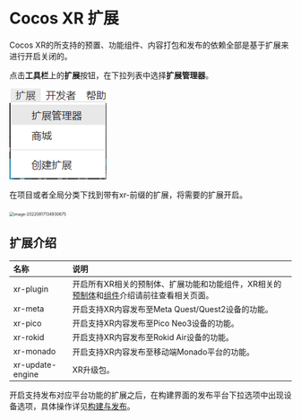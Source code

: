 # Cocos XR 扩展
Cocos XR的所支持的预置、功能组件、内容打包和发布的依赖全部是基于扩展来进行开启关闭的。

点击**工具栏**上的**扩展**按钮，在下拉列表中选择**扩展管理器**。

![](extension/extension_button.png)

在项目或者全局分类下找到带有xr-前缀的扩展，将需要的扩展开启。

<img src="/Users/parryzhai/XR/cocos-docs/zh/xr/vr/extension/extension.png" alt="image-20220817134930675" style="zoom:50%;" />

## 扩展介绍

名称|说明
:--|:--
xr-plugin|开启所有XR相关的预制体、扩展功能和功能组件，XR相关的[预制体](prefab.md)和[组件](component.md)介绍请前往查看相关页面。
xr-meta|开启支持XR内容发布至Meta Quest/Quest2设备的功能。
xr-pico|开启支持XR内容发布至Pico Neo3设备的功能。
xr-rokid|开启支持XR内容发布至Rokid Air设备的功能。
xr-monado|开启支持XR内容发布至移动端Monado平台的功能。
xr-update-engine|XR升级包。

开启支持发布对应平台功能的扩展之后，在构建界面的发布平台下拉选项中出现设备选项，具体操作详见[构建与发布](build.md)。

